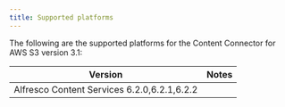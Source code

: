 ```yaml
---
title: Supported platforms
---
```


The following are the supported platforms for the Content Connector for AWS S3 version 3.1:

| Version | Notes |
| ------- | ----- |
| Alfresco Content Services 6.2.0,6.2.1,6.2.2 |  |
